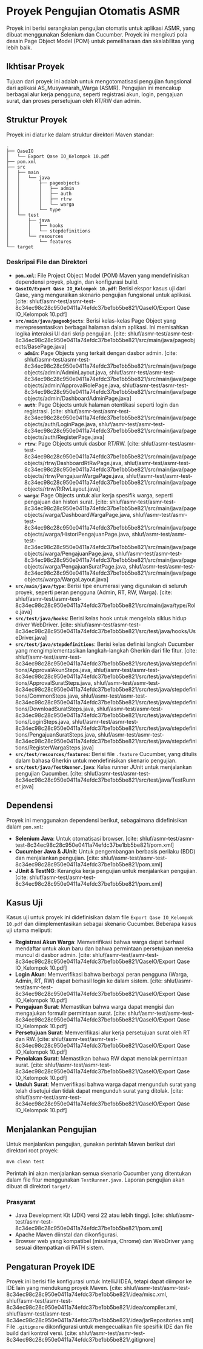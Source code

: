 # Proyek Pengujian Otomatis ASMR

Proyek ini berisi serangkaian pengujian otomatis untuk aplikasi ASMR, yang dibuat menggunakan Selenium dan Cucumber. Proyek ini mengikuti pola desain Page Object Model (POM) untuk pemeliharaan dan skalabilitas yang lebih baik.

## Ikhtisar Proyek

Tujuan dari proyek ini adalah untuk mengotomatisasi pengujian fungsional dari aplikasi AS_Musyawarah_Warga (ASMR). Pengujian ini mencakup berbagai alur kerja pengguna, seperti registrasi akun, login, pengajuan surat, dan proses persetujuan oleh RT/RW dan admin.

## Struktur Proyek

Proyek ini diatur ke dalam struktur direktori Maven standar:

```
.
├── QaseIO
│   └── Export Qase IO_Kelompok 10.pdf
├── pom.xml
├── src
│   ├── main
│   │   └── java
│   │       ├── pageobjects
│   │       │   ├── admin
│   │       │   ├── auth
│   │       │   ├── rtrw
│   │       │   └── warga
│   │       └── type
│   └── test
│       ├── java
│       │   ├── hooks
│       │   └── stepdefinitions
│       └── resources
│           └── features
└── target
```

### Deskripsi File dan Direktori

* **`pom.xml`**: File Project Object Model (POM) Maven yang mendefinisikan dependensi proyek, plugin, dan konfigurasi build.
* **`QaseIO/Export Qase IO_Kelompok 10.pdf`**: Berisi ekspor kasus uji dari Qase, yang menguraikan skenario pengujian fungsional untuk aplikasi. [cite: shluf/asmr-test/asmr-test-8c34ec98c28c950e0411a74efdc37be1bb5be821/QaseIO/Export Qase IO_Kelompok 10.pdf]
* **`src/main/java/pageobjects`**: Berisi kelas-kelas Page Object yang merepresentasikan berbagai halaman dalam aplikasi. Ini memisahkan logika interaksi UI dari skrip pengujian. [cite: shluf/asmr-test/asmr-test-8c34ec98c28c950e0411a74efdc37be1bb5be821/src/main/java/pageobjects/BasePage.java]
    * **`admin`**: Page Objects yang terkait dengan dasbor admin. [cite: shluf/asmr-test/asmr-test-8c34ec98c28c950e0411a74efdc37be1bb5be821/src/main/java/pageobjects/admin/AdminLayout.java, shluf/asmr-test/asmr-test-8c34ec98c28c950e0411a74efdc37be1bb5be821/src/main/java/pageobjects/admin/ApprovalRolePage.java, shluf/asmr-test/asmr-test-8c34ec98c28c950e0411a74efdc37be1bb5be821/src/main/java/pageobjects/admin/DashboardAdminPage.java]
    * **`auth`**: Page Objects untuk halaman otentikasi seperti login dan registrasi. [cite: shluf/asmr-test/asmr-test-8c34ec98c28c950e0411a74efdc37be1bb5be821/src/main/java/pageobjects/auth/LoginPage.java, shluf/asmr-test/asmr-test-8c34ec98c28c950e0411a74efdc37be1bb5be821/src/main/java/pageobjects/auth/RegisterPage.java]
    * **`rtrw`**: Page Objects untuk dasbor RT/RW. [cite: shluf/asmr-test/asmr-test-8c34ec98c28c950e0411a74efdc37be1bb5be821/src/main/java/pageobjects/rtrw/DashboardRtRwPage.java, shluf/asmr-test/asmr-test-8c34ec98c28c950e0411a74efdc37be1bb5be821/src/main/java/pageobjects/rtrw/PengajuanWargaPage.java, shluf/asmr-test/asmr-test-8c34ec98c28c950e0411a74efdc37be1bb5be821/src/main/java/pageobjects/rtrw/RtRwLayout.java]
    * **`warga`**: Page Objects untuk alur kerja spesifik warga, seperti pengajuan dan histori surat. [cite: shluf/asmr-test/asmr-test-8c34ec98c28c950e0411a74efdc37be1bb5be821/src/main/java/pageobjects/warga/DashboardWargaPage.java, shluf/asmr-test/asmr-test-8c34ec98c28c950e0411a74efdc37be1bb5be821/src/main/java/pageobjects/warga/HistoriPengajuanPage.java, shluf/asmr-test/asmr-test-8c34ec98c28c950e0411a74efdc37be1bb5be821/src/main/java/pageobjects/warga/PengajuanPage.java, shluf/asmr-test/asmr-test-8c34ec98c28c950e0411a74efdc37be1bb5be821/src/main/java/pageobjects/warga/PengajuanSuratPage.java, shluf/asmr-test/asmr-test-8c34ec98c28c950e0411a74efdc37be1bb5be821/src/main/java/pageobjects/warga/WargaLayout.java]
* **`src/main/java/type`**: Berisi tipe enumerasi yang digunakan di seluruh proyek, seperti peran pengguna (Admin, RT, RW, Warga). [cite: shluf/asmr-test/asmr-test-8c34ec98c28c950e0411a74efdc37be1bb5be821/src/main/java/type/Role.java]
* **`src/test/java/hooks`**: Berisi kelas hook untuk mengelola siklus hidup driver WebDriver. [cite: shluf/asmr-test/asmr-test-8c34ec98c28c950e0411a74efdc37be1bb5be821/src/test/java/hooks/UseDriver.java]
* **`src/test/java/stepdefinitions`**: Berisi kelas definisi langkah Cucumber yang mengimplementasikan langkah-langkah Gherkin dari file fitur. [cite: shluf/asmr-test/asmr-test-8c34ec98c28c950e0411a74efdc37be1bb5be821/src/test/java/stepdefinitions/ApprovalAkunSteps.java, shluf/asmr-test/asmr-test-8c34ec98c28c950e0411a74efdc37be1bb5be821/src/test/java/stepdefinitions/ApprovalSuratSteps.java, shluf/asmr-test/asmr-test-8c34ec98c28c950e0411a74efdc37be1bb5be821/src/test/java/stepdefinitions/CommonSteps.java, shluf/asmr-test/asmr-test-8c34ec98c28c950e0411a74efdc37be1bb5be821/src/test/java/stepdefinitions/DownloadSuratSteps.java, shluf/asmr-test/asmr-test-8c34ec98c28c950e0411a74efdc37be1bb5be821/src/test/java/stepdefinitions/LoginSteps.java, shluf/asmr-test/asmr-test-8c34ec98c28c950e0411a74efdc37be1bb5be821/src/test/java/stepdefinitions/PengajuanSuratSteps.java, shluf/asmr-test/asmr-test-8c34ec98c28c950e0411a74efdc37be1bb5be821/src/test/java/stepdefinitions/RegisterWargaSteps.java]
* **`src/test/resources/features`**: Berisi file `.feature` Cucumber, yang ditulis dalam bahasa Gherkin untuk mendefinisikan skenario pengujian.
* **`src/test/java/TestRunner.java`**: Kelas runner JUnit untuk menjalankan pengujian Cucumber. [cite: shluf/asmr-test/asmr-test-8c34ec98c28c950e0411a74efdc37be1bb5be821/src/test/java/TestRunner.java]

## Dependensi

Proyek ini menggunakan dependensi berikut, sebagaimana didefinisikan dalam `pom.xml`:

* **Selenium Java**: Untuk otomatisasi browser. [cite: shluf/asmr-test/asmr-test-8c34ec98c28c950e0411a74efdc37be1bb5be821/pom.xml]
* **Cucumber Java & JUnit**: Untuk pengembangan berbasis perilaku (BDD) dan menjalankan pengujian. [cite: shluf/asmr-test/asmr-test-8c34ec98c28c950e0411a74efdc37be1bb5be821/pom.xml]
* **JUnit & TestNG**: Kerangka kerja pengujian untuk menjalankan pengujian. [cite: shluf/asmr-test/asmr-test-8c34ec98c28c950e0411a74efdc37be1bb5be821/pom.xml]

## Kasus Uji

Kasus uji untuk proyek ini didefinisikan dalam file `Export Qase IO_Kelompok 10.pdf` dan diimplementasikan sebagai skenario Cucumber. Beberapa kasus uji utama meliputi:

* **Registrasi Akun Warga**: Memverifikasi bahwa warga dapat berhasil mendaftar untuk akun baru dan bahwa permintaan persetujuan mereka muncul di dasbor admin. [cite: shluf/asmr-test/asmr-test-8c34ec98c28c950e0411a74efdc37be1bb5be821/QaseIO/Export Qase IO_Kelompok 10.pdf]
* **Login Akun**: Memverifikasi bahwa berbagai peran pengguna (Warga, Admin, RT, RW) dapat berhasil login ke dalam sistem. [cite: shluf/asmr-test/asmr-test-8c34ec98c28c950e0411a74efdc37be1bb5be821/QaseIO/Export Qase IO_Kelompok 10.pdf]
* **Pengajuan Surat**: Memastikan bahwa warga dapat mengisi dan mengajukan formulir permintaan surat. [cite: shluf/asmr-test/asmr-test-8c34ec98c28c950e0411a74efdc37be1bb5be821/QaseIO/Export Qase IO_Kelompok 10.pdf]
* **Persetujuan Surat**: Memverifikasi alur kerja persetujuan surat oleh RT dan RW. [cite: shluf/asmr-test/asmr-test-8c34ec98c28c950e0411a74efdc37be1bb5be821/QaseIO/Export Qase IO_Kelompok 10.pdf]
* **Penolakan Surat**: Memastikan bahwa RW dapat menolak permintaan surat. [cite: shluf/asmr-test/asmr-test-8c34ec98c28c950e0411a74efdc37be1bb5be821/QaseIO/Export Qase IO_Kelompok 10.pdf]
* **Unduh Surat**: Memverifikasi bahwa warga dapat mengunduh surat yang telah disetujui dan tidak dapat mengunduh surat yang ditolak. [cite: shluf/asmr-test/asmr-test-8c34ec98c28c950e0411a74efdc37be1bb5be821/QaseIO/Export Qase IO_Kelompok 10.pdf]

## Menjalankan Pengujian

Untuk menjalankan pengujian, gunakan perintah Maven berikut dari direktori root proyek:

```bash
mvn clean test
```

Perintah ini akan menjalankan semua skenario Cucumber yang ditentukan dalam file fitur menggunakan `TestRunner.java`. Laporan pengujian akan dibuat di direktori `target/`.

### Prasyarat

* Java Development Kit (JDK) versi 22 atau lebih tinggi. [cite: shluf/asmr-test/asmr-test-8c34ec98c28c950e0411a74efdc37be1bb5be821/pom.xml]
* Apache Maven diinstal dan dikonfigurasi.
* Browser web yang kompatibel (misalnya, Chrome) dan WebDriver yang sesuai ditempatkan di PATH sistem.

## Pengaturan Proyek IDE

Proyek ini berisi file konfigurasi untuk IntelliJ IDEA, tetapi dapat diimpor ke IDE lain yang mendukung proyek Maven. [cite: shluf/asmr-test/asmr-test-8c34ec98c28c950e0411a74efdc37be1bb5be821/.idea/misc.xml, shluf/asmr-test/asmr-test-8c34ec98c28c950e0411a74efdc37be1bb5be821/.idea/compiler.xml, shluf/asmr-test/asmr-test-8c34ec98c28c950e0411a74efdc37be1bb5be821/.idea/jarRepositories.xml] File `.gitignore` dikonfigurasi untuk mengecualikan file spesifik IDE dan file build dari kontrol versi. [cite: shluf/asmr-test/asmr-test-8c34ec98c28c950e0411a74efdc37be1bb5be821/.gitignore]
